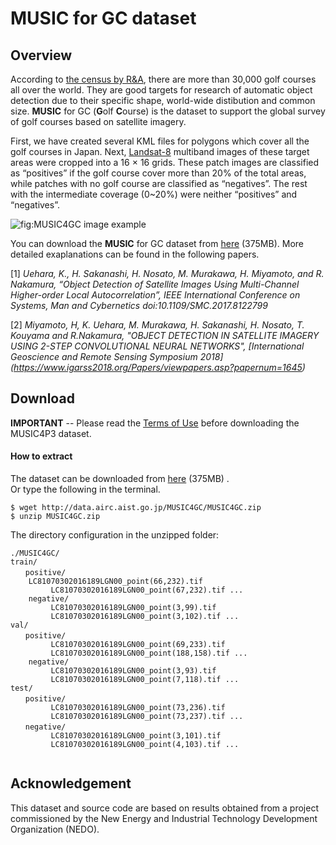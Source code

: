 #  MUSIC for GC dataset

## Overview

According to [the census by R&A](https://www.randa.org/~/media/Files/DownloadsAndPublications/Golf-around-the-world-2017.ashx),  there are more than 30,000 golf courses all over the world.  They are good targets for research of automatic object detection due to their specific shape, world-wide distibution and common size.  **MUSIC** for GC (**G**olf  **C**ourse) is the dataset to support the global survey of golf courses based on satellite imagery.

First, we have created several KML files for polygons which cover all the golf courses in Japan. Next, [Landsat-8](https://landsat.usgs.gov/landsat-8) multiband images of these target areas were cropped into a 16 × 16 grids. These patch images are classified as “positives” if the golf course cover more than 20% of the total areas, while patches with no golf course are classified as “negatives”. The rest with the intermediate coverage (0~20%) were neither “positives” and “negatives”. 

![fig:MUSIC4GC image example](https://github.com/gistairc/MUSIC4GC/blob/master/fig0.png "Original polygons in a Landsat-8 scene")  


You can download the **MUSIC** for GC dataset from [here](http://data.airc.aist.go.jp/MUSIC4GC/MUSIC4GC.zip) (375MB).  More detailed exaplanations can be found in the following papers.

[1] *Uehara, K., H. Sakanashi, H. Nosato, M. Murakawa, H. Miyamoto, and R. Nakamura, “Object Detection of Satellite Images Using Multi-Channel Higher-order Local Autocorrelation”, IEEE International Conference on Systems, Man and Cybernetics
doi:10.1109/SMC.2017.8122799*


[2] *Miyamoto, H, K. Uehara, M. Murakawa, H. Sakanashi, H. Nosato, T. Kouyama and R.Nakamura,  "OBJECT DETECTION IN SATELLITE IMAGERY USING 2-STEP CONVOLUTIONAL NEURAL NETWORKS", [International Geoscience and Remote Sensing Symposium 2018] (https://www.igarss2018.org/Papers/viewpapers.asp?papernum=1645)*
         




## Download  

**IMPORTANT** -- Please read the [Terms of Use](https://github.com/gistairc/MUSIC4GC/blob/master/LICENSE.md) before downloading the MUSIC4P3 dataset.


#### How to extract 

The dataset can be downloaded from [here](http://data.airc.aist.go.jp/MUSIC4GC/MUSIC4GC.zip) (375MB) .  
Or type the following in the terminal.  

```
$ wget http://data.airc.aist.go.jp/MUSIC4GC/MUSIC4GC.zip
$ unzip MUSIC4GC.zip
```

The directory configuration in the unzipped folder:  
```
./MUSIC4GC/
train/
　　positive/
	LC81070302016189LGN00_point(66,232).tif
         LC81070302016189LGN00_point(67,232).tif ...
    negative/
         LC81070302016189LGN00_point(3,99).tif
         LC81070302016189LGN00_point(3,102).tif ...
val/
　　positive/
         LC81070302016189LGN00_point(69,233).tif
         LC81070302016189LGN00_point(188,158).tif ...
    negative/
         LC81070302016189LGN00_point(3,93).tif
         LC81070302016189LGN00_point(7,118).tif ...
test/
　　positive/
         LC81070302016189LGN00_point(73,236).tif
         LC81070302016189LGN00_point(73,237).tif ...
　　negative/
         LC81070302016189LGN00_point(3,101).tif
         LC81070302016189LGN00_point(4,103).tif ...
	
```

## Acknowledgement
This dataset and source code are based on results obtained from a project commissioned by the New Energy and Industrial Technology Development Organization (NEDO).  
